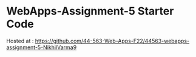 # WebApps-Assignment-5 Starter Code
Hosted at : https://github.com/44-563-Web-Apps-F22/44563-webapps-assignment-5-NikhilVarma9 
